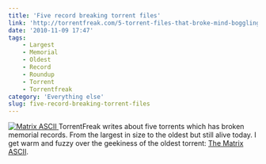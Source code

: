 ```yaml
---
title: 'Five record breaking torrent files'
link: 'http://torrentfreak.com/5-torrent-files-that-broke-mind-boggling-records-101107/'
date: '2010-11-09 17:47'
tags:
    - Largest
    - Memorial
    - Oldest
    - Record
    - Roundup
    - Torrent
    - Torrentfreak
category: 'Everything else'
slug: five-record-breaking-torrent-files
---
```


[ ![](http://torrentfreak.com/images/matrix%20ascii%20small.gif "Matrix ASCII") ](http://torrentfreak.com/5-torrent-files-that-broke-mind-boggling-records-101107/) TorrentFreak writes about five torrents which has broken memorial records. From the largest in size to the oldest but still alive today. I get warm and fuzzy over the geekiness of the oldest torrent: [The Matrix ASCII](http://onyx.chattanoogastate.edu/~jack/matrix/).
